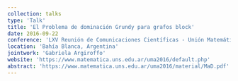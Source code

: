 ```yaml
---
collection: talks
type: 'Talk'
title: 'El Problema de dominación Grundy para grafos block'
date: 2016-09-22
conference: 'LXV Reunión de Comunicaciones Científicas - Unión Matemática Argentina'
location: 'Bahía Blanca, Argentina'
jointwork: 'Gabriela Argiroffo'
website: 'https://www.matematica.uns.edu.ar/uma2016/default.php'
abstract: 'https://www.matematica.uns.edu.ar/uma2016/material/MaD.pdf'
---
```

